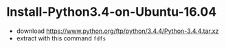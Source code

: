 # Install-Python3.4-on-Ubuntu-16.04
- download https://www.python.org/ftp/python/3.4.4/Python-3.4.4.tar.xz
- extract with this command    `fdfs`